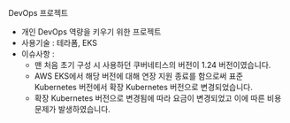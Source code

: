 DevOps 프로젝트
- 개인 DevOps 역량을 키우기 위한 프로젝트
- 사용기술 : 테라폼, EKS
- 이슈사항 :
  - 맨 처음 초기 구성 시 사용하던 쿠버네티스의 버전이 1.24 버전이였습니다.
  - AWS EKS에서 해당 버전에 대해 연장 지원 종료를 함으로써 표준 Kubernetes 버전에서 확장 Kubernetes 버전으로 변경되었습니다.
  - 확장 Kubernetes 버전으로 변경됨에 따라 요금이 변경되었고 이에 따른 비용 문제가 발생하였습니다.

